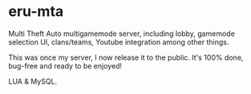 # eru-mta
Multi Theft Auto multigamemode server, including lobby, gamemode selection UI, clans/teams, Youtube integration among other things.

This was once my server, I now release it to the public.
It's 100% done, bug-free and ready to be enjoyed!

LUA & MySQL.
